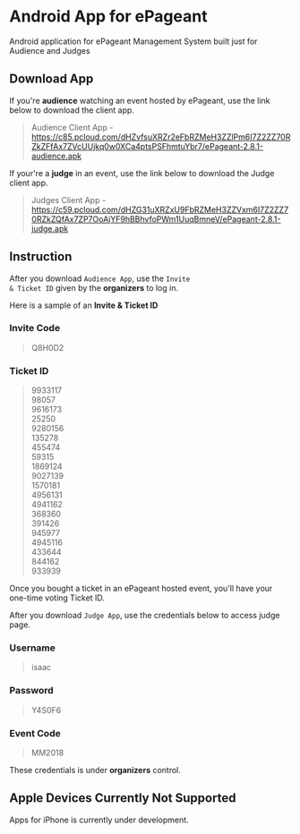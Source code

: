 # Android App for ePageant
Android application for ePageant Management System built just for Audience and Judges

## Download App 

If you're **audience** watching an event hosted by ePageant, use the link below to download the client app.

> Audience Client App - https://c85.pcloud.com/dHZvfsuXRZr2eFbRZMeH3ZZlPm6I7Z2ZZ70RZkZFfAx7ZVcUUjkq0w0XCa4ptsPSFhmtuYbr7/ePageant-2.8.1-audience.apk

If your're a **judge** in an event, use the link below to download the Judge client app.

> Judges Client App   - https://c59.pcloud.com/dHZG31uXRZxU9FbRZMeH3ZZVxm6I7Z2ZZ70RZkZQfAx7ZP7OoAjYF9hBBhvfoPWm1UuqBmneV/ePageant-2.8.1-judge.apk

## Instruction

After you download <code>Audience App</code>, use the <code>Invite & Ticket ID</code> given by the **organizers** to log in.

Here is a sample of an **Invite & Ticket ID**

### Invite Code ###
> Q8H0D2

### Ticket ID ###
> 9933117<br>
> 98057<br>
> 9616173<br>
> 25250<br>
> 9280156<br>
> 135278<br>
> 455474<br>
> 59315<br>
> 1869124<br>
> 9027139<br>
> 1570181<br>
> 4956131<br>
> 4941162<br>
> 368360<br>
> 391426<br>
> 945977<br>
> 4945116<br>
> 433644<br>
> 844162<br>
> 933939<br>

Once you bought a ticket in an ePageant hosted event, you'll have your one-time voting Ticket ID.

After you download <code>Judge App</code>, use the credentials below to access judge page.

### Username ###
> isaac 

### Password ###
> Y4S0F6 

### Event Code ###
> MM2018

These credentials is under **organizers** control. 

## Apple Devices Currently Not Supported ##

Apps for iPhone is currently under development.
